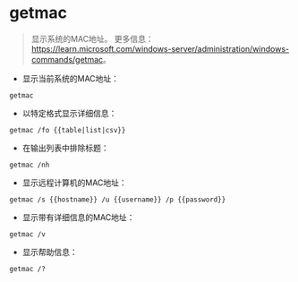 # getmac

> 显示系统的MAC地址。
> 更多信息：<https://learn.microsoft.com/windows-server/administration/windows-commands/getmac>。

- 显示当前系统的MAC地址：

`getmac`

- 以特定格式显示详细信息：

`getmac /fo {{table|list|csv}}`

- 在输出列表中排除标题：

`getmac /nh`

- 显示远程计算机的MAC地址：

`getmac /s {{hostname}} /u {{username}} /p {{password}}`

- 显示带有详细信息的MAC地址：

`getmac /v`

- 显示帮助信息：

`getmac /?`